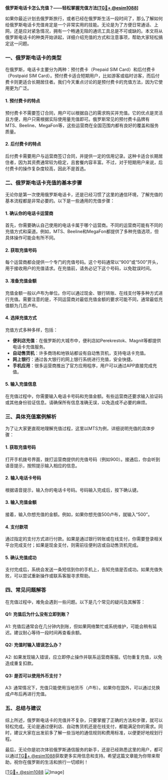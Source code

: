 **俄罗斯电话卡怎么充值？——轻松掌握充值方法[[TG💪+ @esim1088](https://t.me/s/esim1088)]**

如果你最近计划去俄罗斯旅行，或者已经在俄罗斯生活一段时间了，那么了解如何给俄罗斯电话卡充值肯定是一个非常实用的技能。无论是为了方便日常通话、上网，还是应对紧急情况，拥有一个畅通无阻的通讯工具总是不可或缺的。本文将从俄罗斯电话卡的种类开始讲起，详细介绍充值的方式和注意事项，帮助大家轻松搞定这一问题。

### 一、俄罗斯电话卡的类型

在俄罗斯，电话卡主要分为两种：预付费卡（Prepaid SIM Card）和后付费卡（Postpaid SIM Card）。预付费卡适合短期用户，比如游客或临时访客，而后付费卡则更适合长期居住者。我们今天重点讨论的是预付费卡的充值方法，因为它使用更为广泛。

#### 1. 预付费卡的特点
预付费卡不需要签订合同，用户可以根据自己的需求购买并充值。它的优点是灵活且方便，用户只需根据实际使用量充值即可。俄罗斯常见的预付费卡品牌有MTS、Beeline、MegaFon等，这些运营商在全国范围内都有良好的覆盖和服务质量。

#### 2. 后付费卡的特点
后付费卡需要用户与运营商签订合同，并提供一定的信用记录。这种卡适合长期居住者，因为其资费通常较为稳定，且套餐内容丰富。不过，对于短期用户来说，后付费卡的操作复杂度较高，因此不是首选。

### 二、俄罗斯电话卡充值的基本步骤

无论你是第一次使用俄罗斯电话卡，还是已经习惯了这里的通信环境，了解充值的基本流程都是非常必要的。以下是一些通用的充值步骤：

#### 1. 确认你的电话卡运营商
首先，你需要确认自己使用的电话卡属于哪个运营商。不同的运营商可能有不同的充值方式和渠道。例如，MTS、Beeline和MegaFon都提供了多种充值选项，但具体操作可能会有所不同。

#### 2. 获取充值号码
每个运营商都会提供一个专门的充值号码。这个号码通常以“900”或“500”开头，用于接收用户的充值请求。在充值前，请务必记下这个号码，以免耽误时间。

#### 3. 准备充值金额
充值金额一般以卢布为单位。你可以通过现金、银行转账、在线支付等多种方式进行充值。需要注意的是，不同运营商对最低充值金额的要求可能不同，通常最低充值额为几百卢布。

#### 4. 选择充值方式
充值方式多种多样，包括：
- **便利店充值**：在俄罗斯的大城市中，便利店如Perekrestok、Magnit等都提供电话卡充值服务。
- **自动售货机**：许多商场和地铁站都设有自动售货机，支持电话卡充值。
- **网上银行**：通过各大银行的网上银行系统进行充值，安全快捷。
- **手机应用**：很多运营商推出了官方应用程序，用户可以通过APP直接完成充值。

#### 5. 输入充值信息
在充值过程中，你需要输入电话卡号码和充值金额。有些运营商还要求输入验证码或其他身份验证信息。请确保所有信息准确无误，以免造成不必要的麻烦。

### 三、具体充值案例解析

为了让大家更直观地理解充值过程，这里以MTS为例，详细说明充值的具体步骤：

#### 1. 获取充值号码
打开手机拨号界面，拨打运营商提供的充值号码（例如900）。接通后，你会听到语音提示，按照提示输入相应的信息。

#### 2. 输入电话卡号码
根据语音提示，输入你的电话卡号码。号码输入完成后，按下确认键。

#### 3. 输入充值金额
接着，输入你想充值的金额。例如，如果你想充值500卢布，就输入“500”。

#### 4. 支付款项
通过指定的支付方式进行付款。如果是通过银行转账或在线支付，你需要登录相关平台完成支付；如果是现金支付，则需前往便利店或自动售货机完成。

#### 5. 确认充值成功
支付完成后，系统会发送一条短信到你的手机上，告知充值是否成功。如果充值失败，可以尝试重新操作或联系客服寻求帮助。

### 四、常见问题解答

在充值过程中，难免会遇到一些问题。以下是几个常见的疑问及其解答：

#### Q1: 充值后为什么没有立即到账？
A1: 充值后通常会在几分钟内到账，但如果网络繁忙或系统维护，可能会稍有延迟。建议耐心等待一段时间再查看余额。

#### Q2: 充值时输入错误怎么办？
A2: 如果发现输入错误，应立即停止操作并联系运营商客服。切勿重复充值，以免造成重复扣款。

#### Q3: 是否可以使用外币支付？
A3: 通常情况下，充值只能使用当地货币（卢布）。如果你在国外，可以通过兑换成卢布后再进行充值。

### 五、总结与建议

综上所述，俄罗斯电话卡的充值并不复杂，只要掌握了正确的方法和步骤，就可以轻松完成。无论是通过便利店、自动售货机还是在线支付，都能满足你的需求。同时，建议大家在出发前多了解一些当地的通信规则和费用标准，以便更好地规划行程。

最后，无论你是初次体验俄罗斯通信服务的新手，还是已经熟悉这里的用户，都可以通过[TG💪+ @esim1088](https://t.me/s/esim1088)获取更多实用信息和支持。希望这篇文章能为你带来帮助，祝你在俄罗斯的生活和旅行一切顺利！

[[TG💪+ @esim1088](https://t.me/s/esim1088) ![Image](https://i.postimg.cc/4NQfJmqS/Snipaste-2025-05-13-00-14-12.png)]